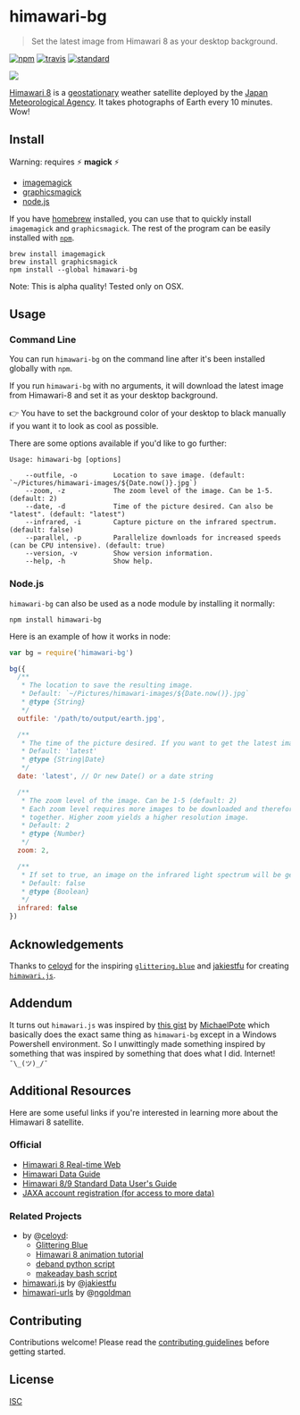 # himawari-bg

> Set the latest image from Himawari 8 as your desktop background.

[![npm][npm-image]][npm-url]
[![travis][travis-image]][travis-url]
[![standard][standard-image]][standard-url]

[npm-image]: https://img.shields.io/npm/v/himawari-bg.svg?style=flat-square
[npm-url]: https://www.npmjs.com/package/himawari-bg
[travis-image]: https://img.shields.io/travis/ngoldman/himawari-bg.svg?style=flat-square
[travis-url]: https://travis-ci.org/ngoldman/himawari-bg
[standard-image]: https://img.shields.io/badge/code%20style-standard-brightgreen.svg?style=flat-square
[standard-url]: http://npm.im/standard

![](screenshot.jpg)

[Himawari 8](http://himawari8.nict.go.jp/) is a [geostationary](https://en.wikipedia.org/wiki/Geostationary_orbit) weather satellite deployed by the [Japan Meteorological Agency](http://www.jma.go.jp/jma/indexe.html). It takes photographs of Earth every 10 minutes. Wow!

## Install

Warning: requires :zap: **magick** :zap:

* [imagemagick](http://www.imagemagick.org/script/index.php)
* [graphicsmagick](http://www.graphicsmagick.org)
* [node.js](https://nodejs.org/en/download/)

If you have [homebrew](http://brew.sh/) installed, you can use that to quickly install `imagemagick` and `graphicsmagick`. The rest of the program can be easily installed with [`npm`](https://www.npmjs.com/).

```
brew install imagemagick
brew install graphicsmagick
npm install --global himawari-bg
```

Note: This is alpha quality! Tested only on OSX.

## Usage

### Command Line

You can run `himawari-bg` on the command line after it's been installed globally with `npm`.

If you run `himawari-bg` with no arguments, it will download the latest image from Himawari-8 and set it as your desktop background.

:point_right: You have to set the background color of your desktop to black manually if you want it to look as cool as possible.

There are some options available if you'd like to go further:

```
Usage: himawari-bg [options]

    --outfile, -o         Location to save image. (default: `~/Pictures/himawari-images/${Date.now()}.jpg`)
    --zoom, -z            The zoom level of the image. Can be 1-5. (default: 2)
    --date, -d            Time of the picture desired. Can also be "latest". (default: "latest")
    --infrared, -i        Capture picture on the infrared spectrum. (default: false)
    --parallel, -p        Parallelize downloads for increased speeds (can be CPU intensive). (default: true)
    --version, -v         Show version information.
    --help, -h            Show help.
```

### Node.js

`himawari-bg` can also be used as a node module by installing it normally:

```
npm install himawari-bg
```

Here is an example of how it works in node:

```js
var bg = require('himawari-bg')

bg({
  /**
   * The location to save the resulting image.
   * Default: `~/Pictures/himawari-images/${Date.now()}.jpg`
   * @type {String}
   */
  outfile: '/path/to/output/earth.jpg',

  /**
   * The time of the picture desired. If you want to get the latest image, use 'latest'.
   * Default: 'latest'
   * @type {String|Date}
   */
  date: 'latest', // Or new Date() or a date string

  /**
   * The zoom level of the image. Can be 1-5 (default: 2)
   * Each zoom level requires more images to be downloaded and therefore stitched
   * together. Higher zoom yields a higher resolution image.
   * Default: 2
   * @type {Number}
   */
  zoom: 2,

  /**
   * If set to true, an image on the infrared light spectrum will be generated
   * Default: false
   * @type {Boolean}
   */
  infrared: false
})
```

## Acknowledgements

Thanks to [celoyd](https://github.com/celoyd) for the inspiring [`glittering.blue`](https://glittering.blue/) and [jakiestfu](https://github.com/jakiestfu) for creating [`himawari.js`](https://github.com/jakiestfu/himawari.js).

## Addendum

It turns out `himawari.js` was inspired by [this gist](https://gist.github.com/MichaelPote/92fa6e65eacf26219022) by [MichaelPote](https://github.com/MichaelPote) which basically does the exact same thing as `himawari-bg` except in a Windows Powershell environment. So I unwittingly made something inspired by something that was inspired by something that does what I did. Internet! `¯\_(ツ)_/¯`

## Additional Resources

Here are some useful links if you're interested in learning more about the Himawari 8 satellite.

### Official

- [Himawari 8 Real-time Web](http://himawari8.nict.go.jp)
- [Himawari Data Guide](http://www.eorc.jaxa.jp/ptree/userguide.html)
- [Himawari 8/9 Standard Data User's Guide](http://www.data.jma.go.jp/mscweb/en/himawari89/space_segment/hsd_sample/HS_D_users_guide_en_v12.pdf)
- [JAXA account registration (for access to more data)](http://www.eorc.jaxa.jp/ptree/registration_top.html)

### Related Projects

- by @[celoyd](https://github.com/celoyd):
  - [Glittering Blue](http://glittering.blue)
  - [Himawari 8 animation tutorial](https://gist.github.com/celoyd/b92d0de6fae1f18791ef)
  - [deband python script](https://gist.github.com/celoyd/a4dd9202fe5c7978b114)
  - [makeaday bash script](https://gist.github.com/celoyd/c2293929ab3fe97ea597)
- [himawari.js](https://github.com/jakiestfu/himawari.js) by @[jakiestfu](https://github.com/jakiestfu)
- [himawari-urls](https://github.com/ngoldman/himawari-urls) by @[ngoldman](https://github.com/ngoldman)

## Contributing

Contributions welcome! Please read the [contributing guidelines](contributing.md) before getting started.

## License

[ISC](LICENSE.md)
